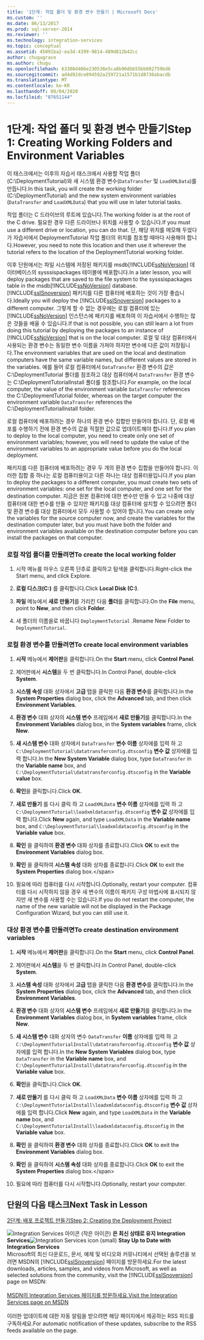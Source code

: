 ```yaml
---
title: '1단계: 작업 폴더 및 환경 변수 만들기 | Microsoft Docs'
ms.custom: ''
ms.date: 06/13/2017
ms.prod: sql-server-2014
ms.reviewer: ''
ms.technology: integration-services
ms.topic: conceptual
ms.assetid: 45091ba2-ea3d-4399-9814-489d812b42cc
author: chugugrace
ms.author: chugu
ms.openlocfilehash: 63308d406e230538e5ca8b90dbb55bb802759bd6
ms.sourcegitcommit: ad4d92dce894592a259721a1571b1d8736abacdb
ms.translationtype: MT
ms.contentlocale: ko-KR
ms.lasthandoff: 08/04/2020
ms.locfileid: "87651144"
---
```

# <a name="step-1-creating-working-folders-and-environment-variables"></a><span data-ttu-id="69067-102">1단계: 작업 폴더 및 환경 변수 만들기</span><span class="sxs-lookup"><span data-stu-id="69067-102">Step 1: Creating Working Folders and Environment Variables</span></span>
  <span data-ttu-id="69067-103">이 태스크에서는 이후의 자습서 태스크에서 사용할 작업 폴더(C:\DeploymentTutorial)와 새 시스템 환경 변수(`DataTransfer` 및 `LoadXMLData`)를 만듭니다.</span><span class="sxs-lookup"><span data-stu-id="69067-103">In this task, you will create the working folder (C:\DeploymentTutorial) and the new system environment variables (`DataTransfer` and `LoadXMLData`) that you will use in later tutorial tasks.</span></span>  
  
 <span data-ttu-id="69067-104">작업 폴더는 C 드라이브의 루트에 있습니다.</span><span class="sxs-lookup"><span data-stu-id="69067-104">The working folder is at the root of the C drive.</span></span> <span data-ttu-id="69067-105">필요한 경우 다른 드라이브나 위치를 사용할 수 있습니다.</span><span class="sxs-lookup"><span data-stu-id="69067-105">If you must use a different drive or location, you can do that.</span></span> <span data-ttu-id="69067-106">단, 해당 위치를 메모해 두었다가 자습서에서 DeploymentTutorial 작업 폴더의 위치를 참조할 때마다 사용해야 합니다.</span><span class="sxs-lookup"><span data-stu-id="69067-106">However, you need to note this location and then use it wherever the tutorial refers to the location of the DeploymentTutorial working folder.</span></span>  
  
 <span data-ttu-id="69067-107">이후 단원에서는 파일 시스템에 저장된 패키지를 msdb[!INCLUDE[ssNoVersion](../includes/ssnoversion-md.md)] 데이터베이스의 sysssispackages 테이블에 배포합니다.</span><span class="sxs-lookup"><span data-stu-id="69067-107">In a later lesson, you will deploy packages that are saved to the file system to the sysssispackages table in the msdb[!INCLUDE[ssNoVersion](../includes/ssnoversion-md.md)] database.</span></span> <span data-ttu-id="69067-108">[!INCLUDE[ssISnoversion](../includes/ssisnoversion-md.md)] 패키지를 다른 컴퓨터에 배포하는 것이 가장 좋습니다.</span><span class="sxs-lookup"><span data-stu-id="69067-108">Ideally you will deploy the [!INCLUDE[ssISnoversion](../includes/ssisnoversion-md.md)] packages to a different computer.</span></span> <span data-ttu-id="69067-109">그렇게 할 수 없는 경우에는 로컬 컴퓨터에 있는 [!INCLUDE[ssNoVersion](../includes/ssnoversion-md.md)] 인스턴스에 패키지를 배포하여 이 자습서에서 수행하는 많은 것들을 배울 수 있습니다.</span><span class="sxs-lookup"><span data-stu-id="69067-109">If that is not possible, you can still learn a lot from doing this tutorial by deploying the packages to an instance of [!INCLUDE[ssNoVersion](../includes/ssnoversion-md.md)] that is on the local computer.</span></span> <span data-ttu-id="69067-110">로컬 및 대상 컴퓨터에서 사용되는 환경 변수는 동일한 변수 이름을 가져야 하지만 변수에 다른 값이 저장됩니다.</span><span class="sxs-lookup"><span data-stu-id="69067-110">The environment variables that are used on the local and destination computers have the same variable names, but different values are stored in the variables.</span></span> <span data-ttu-id="69067-111">예를 들어 로컬 컴퓨터에서 `DataTransfer` 환경 변수의 값은 C:\DeploymentTutorial 폴더를 참조하고 대상 컴퓨터에서 `DataTransfer` 환경 변수는 C:\DeploymentTutorialInstall 폴더를 참조합니다.</span><span class="sxs-lookup"><span data-stu-id="69067-111">For example, on the local computer, the value of the environment variable `DataTransfer` references the C:\DeploymentTutorial folder, whereas on the target computer the environment variable `DataTransfer` references the C:\DeploymentTutorialInstall folder.</span></span>  
  
 <span data-ttu-id="69067-112">로컬 컴퓨터에 배포하려는 경우 하나의 환경 변수 집합만 만들어야 합니다. 단, 로컬 배포를 수행하기 전에 환경 변수의 값을 적절한 값으로 업데이트해야 합니다.</span><span class="sxs-lookup"><span data-stu-id="69067-112">If you plan to deploy to the local computer, you need to create only one set of environment variables; however, you will need to update the value of the environment variables to an appropriate value before you do the local deployment.</span></span>  
  
 <span data-ttu-id="69067-113">패키지를 다른 컴퓨터에 배포하려는 경우 두 개의 환경 변수 집합을 만들어야 합니다. 이러한 집합 중 하나는 로컬 컴퓨터용이고 다른 하나는 대상 컴퓨터용입니다.</span><span class="sxs-lookup"><span data-stu-id="69067-113">If you plan to deploy the packages to a different computer, you must create two sets of environment variables: one set for the local computer, and one set for the destination computer.</span></span> <span data-ttu-id="69067-114">지금은 원본 컴퓨터에 대한 변수만 만들 수 있고 나중에 대상 컴퓨터에 대한 변수를 만들 수 있지만 패키지를 대상 컴퓨터에 설치할 수 있으려면 폴더 및 환경 변수를 대상 컴퓨터에서 모두 사용할 수 있어야 합니다.</span><span class="sxs-lookup"><span data-stu-id="69067-114">You can create only the variables for the source computer now, and create the variables for the destination computer later, but you must have both the folder and environment variables available on the destination computer before you can install the packages on that computer.</span></span>  
  
### <a name="to-create-the-local-working-folder"></a><span data-ttu-id="69067-115">로컬 작업 폴더를 만들려면</span><span class="sxs-lookup"><span data-stu-id="69067-115">To create the local working folder</span></span>  
  
1.  <span data-ttu-id="69067-116">시작 메뉴를 마우스 오른쪽 단추로 클릭하고 탐색을 클릭합니다.</span><span class="sxs-lookup"><span data-stu-id="69067-116">Right-click the Start menu, and click Explore.</span></span>  
  
2.  <span data-ttu-id="69067-117">**로컬 디스크(C:)** 를 클릭합니다.</span><span class="sxs-lookup"><span data-stu-id="69067-117">Click **Local Disk (C:)**.</span></span>  
  
3.  <span data-ttu-id="69067-118">**파일** 메뉴에서 **새로 만들기**를 가리킨 다음 **폴더**를 클릭합니다.</span><span class="sxs-lookup"><span data-stu-id="69067-118">On the **File** menu, point to **New**, and then click **Folder**.</span></span>  
  
4.  <span data-ttu-id="69067-119">새 폴더의 이름을로 바꿉니다 `DeploymentTutorial` .</span><span class="sxs-lookup"><span data-stu-id="69067-119">Rename New Folder to `DeploymentTutorial`.</span></span>  
  
### <a name="to-create-local-environment-variables"></a><span data-ttu-id="69067-120">로컬 환경 변수를 만들려면</span><span class="sxs-lookup"><span data-stu-id="69067-120">To create local environment variables</span></span>  
  
1.  <span data-ttu-id="69067-121">**시작** 메뉴에서 **제어판**을 클릭합니다.</span><span class="sxs-lookup"><span data-stu-id="69067-121">On the **Start** menu, click **Control Panel**.</span></span>  
  
2.  <span data-ttu-id="69067-122">제어판에서 **시스템**을 두 번 클릭합니다.</span><span class="sxs-lookup"><span data-stu-id="69067-122">In Control Panel, double-click **System**.</span></span>  
  
3.  <span data-ttu-id="69067-123">**시스템 속성** 대화 상자에서 **고급** 탭을 클릭한 다음 **환경 변수**를 클릭합니다.</span><span class="sxs-lookup"><span data-stu-id="69067-123">In the **System Properties** dialog box, click the **Advanced** tab, and then click **Environment Variables**.</span></span>  
  
4.  <span data-ttu-id="69067-124">**환경 변수** 대화 상자의 **시스템 변수** 프레임에서 **새로 만들기**를 클릭합니다.</span><span class="sxs-lookup"><span data-stu-id="69067-124">In the **Environment Variables** dialog box, in the **System variables** frame, click **New**.</span></span>  
  
5.  <span data-ttu-id="69067-125">**새 시스템 변수** 대화 상자에서 `DataTransfer` **변수 이름** 상자에를 입력 하 고 `C:\DeploymentTutorial\datatransferconfig.dtsconfig` **변수 값** 상자에를 입력 합니다.</span><span class="sxs-lookup"><span data-stu-id="69067-125">In the **New System Variable** dialog box, type `DataTransfer` in the **Variable name** box, and `C:\DeploymentTutorial\datatransferconfig.dtsconfig` in the **Variable value** box.</span></span>  
  
6.  <span data-ttu-id="69067-126">**확인**을 클릭합니다.</span><span class="sxs-lookup"><span data-stu-id="69067-126">Click **OK**.</span></span>  
  
7.  <span data-ttu-id="69067-127">**새로 만들기** 를 다시 클릭 하 고 `LoadXMLData` **변수 이름** 상자에를 입력 하 고 `C:\DeploymentTutorial\loadxmldataconfig.dtsconfig` **변수 값** 상자에를 입력 합니다.</span><span class="sxs-lookup"><span data-stu-id="69067-127">Click **New** again, and type `LoadXMLData` in the **Variable name** box, and `C:\DeploymentTutorial\loadxmldataconfig.dtsconfig` in the **Variable value** box.</span></span>  
  
8.  <span data-ttu-id="69067-128">**확인** 을 클릭하여 **환경 변수** 대화 상자를 종료합니다.</span><span class="sxs-lookup"><span data-stu-id="69067-128">Click **OK** to exit the **Environment Variables** dialog box.</span></span>  
  
9. <span data-ttu-id="69067-129">**확인** 을 클릭하여 **시스템 속성** 대화 상자를 종료합니다.</span><span class="sxs-lookup"><span data-stu-id="69067-129">Click **OK** to exit the **System Properties** dialog box.\</span></span>  
  
10. <span data-ttu-id="69067-130">필요에 따라 컴퓨터를 다시 시작합니다.</span><span class="sxs-lookup"><span data-stu-id="69067-130">Optionally, restart your computer.</span></span> <span data-ttu-id="69067-131">컴퓨터를 다시 시작하지 않을 경우 새 변수의 이름이 패키지 구성 마법사에 표시되지 않지만 새 변수를 사용할 수는 있습니다.</span><span class="sxs-lookup"><span data-stu-id="69067-131">If you do not restart the computer, the name of the new variable will not be displayed in the Package Configuration Wizard, but you can still use it.</span></span>  
  
### <a name="to-create-destination-environment-variables"></a><span data-ttu-id="69067-132">대상 환경 변수를 만들려면</span><span class="sxs-lookup"><span data-stu-id="69067-132">To create destination environment variables</span></span>  
  
1.  <span data-ttu-id="69067-133">**시작** 메뉴에서 **제어판**을 클릭합니다.</span><span class="sxs-lookup"><span data-stu-id="69067-133">On the **Start** menu, click **Control Panel**.</span></span>  
  
2.  <span data-ttu-id="69067-134">제어판에서 **시스템**을 두 번 클릭합니다.</span><span class="sxs-lookup"><span data-stu-id="69067-134">In Control Panel, double-click **System**.</span></span>  
  
3.  <span data-ttu-id="69067-135">**시스템 속성** 대화 상자에서 **고급** 탭을 클릭한 다음 **환경 변수**를 클릭합니다.</span><span class="sxs-lookup"><span data-stu-id="69067-135">In the **System Properties** dialog box, click the **Advanced** tab, and then click **Environment Variables**.</span></span>  
  
4.  <span data-ttu-id="69067-136">**환경 변수** 대화 상자의 **시스템 변수** 프레임에서 **새로 만들기**를 클릭합니다.</span><span class="sxs-lookup"><span data-stu-id="69067-136">In the **Environment Variables** dialog box, in **System variables** frame, click **New**.</span></span>  
  
5.  <span data-ttu-id="69067-137">**새 시스템 변수** 대화 상자의 변수 `DataTransfer` **이름** 상자에를 입력 하 고 `C:\DeploymentTutorialInstall\datatransferconfig.dtsconfig` **변수 값** 상자에를 입력 합니다.</span><span class="sxs-lookup"><span data-stu-id="69067-137">In the **New System Variables** dialog box, type `DataTransfer` in the **Variable name** box, and `C:\DeploymentTutorialInstall\datatransferconfig.dtsconfig` in the **Variable value** box.</span></span>  
  
6.  <span data-ttu-id="69067-138">**확인**을 클릭합니다.</span><span class="sxs-lookup"><span data-stu-id="69067-138">Click **OK**.</span></span>  
  
7.  <span data-ttu-id="69067-139">**새로 만들기** 를 다시 클릭 하 고 `LoadXMLData` **변수 이름** 상자에를 입력 하 고 `C:\DeploymentTutorialInstall\loadxmldataconfig.dtsconfig` **변수 값** 상자에를 입력 합니다.</span><span class="sxs-lookup"><span data-stu-id="69067-139">Click **New** again, and type `LoadXMLData` in the **Variable name** box, and `C:\DeploymentTutorialInstall\loadxmldataconfig.dtsconfig` in the **Variable value** box.</span></span>  
  
8.  <span data-ttu-id="69067-140">**확인** 을 클릭하여 **환경 변수** 대화 상자를 종료합니다.</span><span class="sxs-lookup"><span data-stu-id="69067-140">Click **OK** to exit the **Environment Variables** dialog box.</span></span>  
  
9. <span data-ttu-id="69067-141">**확인** 을 클릭하여 **시스템 속성** 대화 상자를 종료합니다.</span><span class="sxs-lookup"><span data-stu-id="69067-141">Click **OK** to exit the **System Properties** dialog box.\</span></span>  
  
10. <span data-ttu-id="69067-142">필요에 따라 컴퓨터를 다시 시작합니다.</span><span class="sxs-lookup"><span data-stu-id="69067-142">Optionally, restart your computer.</span></span>  
  
## <a name="next-task-in-lesson"></a><span data-ttu-id="69067-143">단원의 다음 태스크</span><span class="sxs-lookup"><span data-stu-id="69067-143">Next Task in Lesson</span></span>  
 [<span data-ttu-id="69067-144">2단계: 배포 프로젝트 만들기</span><span class="sxs-lookup"><span data-stu-id="69067-144">Step 2: Creating the Deployment Project</span></span>](../integration-services/lesson-1-2-creating-the-deployment-project.md)  
  
<span data-ttu-id="69067-145">![Integration Services 아이콘 (작은 아이콘)](media/dts-16.gif "Integration Services 아이콘(작은 아이콘)")  **은 최신 상태로 유지 Integration Services**</span><span class="sxs-lookup"><span data-stu-id="69067-145">![Integration Services icon (small)](media/dts-16.gif "Integration Services icon (small)")  **Stay Up to Date with Integration Services**</span></span><br /> <span data-ttu-id="69067-146">Microsoft의 최신 다운로드, 문서, 예제 및 비디오와 커뮤니티에서 선택된 솔루션을 보려면 MSDN의 [!INCLUDE[ssISnoversion](../includes/ssisnoversion-md.md)] 페이지를 방문하세요.</span><span class="sxs-lookup"><span data-stu-id="69067-146">For the latest downloads, articles, samples, and videos from Microsoft, as well as selected solutions from the community, visit the [!INCLUDE[ssISnoversion](../includes/ssisnoversion-md.md)] page on MSDN:</span></span><br /><br /> [<span data-ttu-id="69067-147">MSDN의 Integration Services 페이지를 방문하세요.</span><span class="sxs-lookup"><span data-stu-id="69067-147">Visit the Integration Services page on MSDN</span></span>](https://go.microsoft.com/fwlink/?LinkId=136655)<br /><br /> <span data-ttu-id="69067-148">이러한 업데이트에 대한 자동 알림을 받으려면 해당 페이지에서 제공하는 RSS 피드를 구독하세요.</span><span class="sxs-lookup"><span data-stu-id="69067-148">For automatic notification of these updates, subscribe to the RSS feeds available on the page.</span></span>  
  
  
